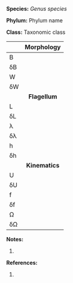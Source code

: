 **Species:** *Genus species*

**Phylum:** Phylum name

**Class:** Taxonomic class

|     | **Morphology** |
|:--- | :------------: |
| B   |  |
| δB  |  |
| W   |  |
| δW  |  |
|     | **Flagellum** |
| L   |  |
| δL  |  |
| λ   |  |
| δλ  |  |
| h   |  |
| δh  |  |
|     | **Kinematics** |
| U   |  |
| δU  |  |
| f   |  |
| δf  |  |
| Ω   |  |
| δΩ  |  |

**Notes:**

1.

**References:**

1.
